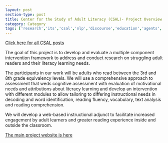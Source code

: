 ```yaml
---
layout: post
section-type: post
title: Center for the Study of Adult Literacy (CSAL)- Project Overview
category: Category
tags: ['research','its','csal','nlp','discourse','education','agents','reading','project-overviews']
---
```

[Click here for all CSAL posts](/tags/csal.html)

The goal of this project is to develop and evaluate a multiple component intervention framework to address and conduct research on struggling adult readers and their literacy learning needs. 

The participants in our work will be adults who read between the 3rd and 8th grade equivalency levels. We will use a comprehensive approach to assessment that weds cognitive assessment with evaluation of motivational needs and attributions about literacy learning and develop an intervention with different modules to allow tailoring to differing instructional needs in decoding and word identification, reading fluency, vocabulary, text analysis and reading comprehension. 

We will develop a web-based instructional adjunct to facilitate increased engagement by adult learners and greater reading experience inside and outside the classroom. 

[The main project website is here](http://csal.gsu.edu/)

